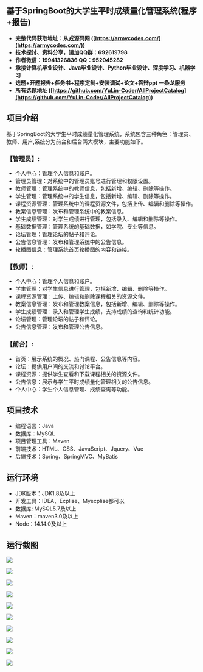## 基于SpringBoot的大学生平时成绩量化管理系统(程序+报告)

- <b>完整代码获取地址：从戎源码网 ([https://armycodes.com/](https://armycodes.com/))</b>
- <b>技术探讨、资料分享，请加QQ群：692619798</b> 
- <b>作者微信：19941326836  QQ：952045282</b> 
- <b>承接计算机毕业设计、Java毕业设计、Python毕业设计、深度学习、机器学习</b>
- <b>选题+开题报告+任务书+程序定制+安装调试+论文+答辩ppt 一条龙服务</b>
- <b>所有选题地址 ([https://github.com/YuLin-Coder/AllProjectCatalog](https://github.com/YuLin-Coder/AllProjectCatalog)) </b>

## 项目介绍
基于SpringBoot的大学生平时成绩量化管理系统，系统包含三种角色：管理员、教师、用户,系统分为前台和后台两大模块，主要功能如下。

### 【管理员】:
- 个人中心：管理个人信息和账户。
- 管理员管理：对系统中的管理员账号进行管理和权限设置。
- 教师管理：管理系统中的教师信息，包括新增、编辑、删除等操作。
- 学生管理：管理系统中的学生信息，包括新增、编辑、删除等操作。
- 课程资源管理：管理系统中的课程资源文件，包括上传、编辑和删除等操作。
- 教案信息管理：发布和管理系统中的教案信息。
- 学生成绩管理：对学生成绩进行管理，包括录入、编辑和删除等操作。
- 基础数据管理：管理系统的基础数据，如学院、专业等信息。
- 论坛管理：管理论坛的帖子和评论。
- 公告信息管理：发布和管理系统中的公告信息。
- 轮播图信息：管理系统首页轮播图的内容和链接。

### 【教师】:
- 个人中心：管理个人信息和账户。
- 学生管理：对学生信息进行管理，包括新增、编辑、删除等操作。
- 课程资源管理：上传、编辑和删除课程相关的资源文件。
- 教案信息管理：发布和管理教案信息，包括新增、编辑、删除等操作。
- 学生成绩管理：录入和管理学生成绩，支持成绩的查询和统计功能。
- 论坛管理：管理论坛的帖子和评论。
- 公告信息管理：发布和管理公告信息。

### 【前台】:
- 首页：展示系统的概况、热门课程、公告信息等内容。
- 论坛：提供用户间的交流和讨论平台。
- 课程资源：提供学生查看和下载课程相关的资源文件。
- 公告信息：展示与学生平时成绩量化管理相关的公告信息。
- 个人中心：学生个人信息管理、成绩查询等功能。

## 项目技术
- 编程语言：Java
- 数据库：MySQL
- 项目管理工具：Maven
- 前端技术：HTML、CSS、JavaScript、Jquery、Vue
- 后端技术：Spring、SpringMVC、MyBatis

## 运行环境
- JDK版本：JDK1.8及以上
- 开发工具：IDEA、Ecplise、Myecplise都可以
- 数据库: MySQL5.7及以上
- Maven：maven3.0及以上
- Node：14.14.0及以上

## 运行截图
![](screenshot/1.png)

![](screenshot/2.png)

![](screenshot/3.png)

![](screenshot/4.png)

![](screenshot/5.png)

![](screenshot/6.png)

![](screenshot/7.png)

![](screenshot/8.png)

![](screenshot/9.png)

![](screenshot/10.png)
